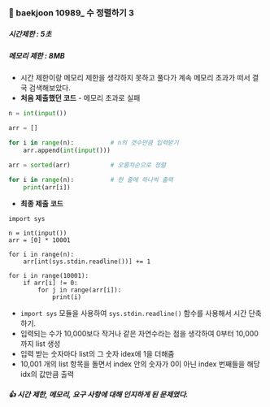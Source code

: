 ### 💫 baekjoon 10989_ 수 정렬하기 3

##### 시간제한 : 5초

##### 메모리 제한 : 8MB

- 시간 제한이랑 메모리 제한을 생각하지 못하고 풀다가 계속 메모리 초과가 떠서 결국 검색해보았다.
- **처음 제출했던 코드** - 메모리 초과로 실패

```python
n = int(input())

arr = []

for i in range(n):          # n의 갯수만큼 입력받기
    arr.append(int(input()))

arr = sorted(arr)           # 오름차순으로 정렬

for i in range(n):          # 한 줄에 하나씩 출력
    print(arr[i])
```

- **최종 제출 코드**

```
import sys

n = int(input())
arr = [0] * 10001

for i in range(n):
    arr[int(sys.stdin.readline())] += 1

for i in range(10001):
    if arr[i] != 0:
        for j in range(arr[i]):
            print(i)
```

- `import sys` 모듈을 사용하여 `sys.stdin.readline()` 함수를 사용해서 시간 단축하기.
- 입력되는 수가 10,000보다 작거나 같은 자연수라는 점을 생각하여 0부터 10,000 까지 list 생성
- 입력 받는 숫자마다 list의 그 숫자 idex에 1을 더해줌
- 10,001 개의 list 항목을 돌면서 index 안의 숫자가 0이 아닌 index 번째들을 해당 idx의 값만큼 출력

##### 👍 시간 제한, 메모리, 요구 사항에 대해 인지하게 된 문제였다.

